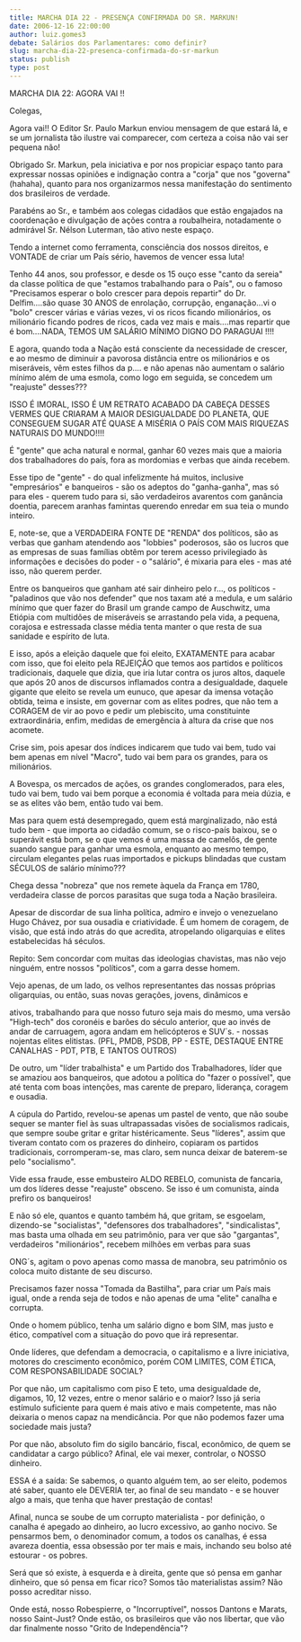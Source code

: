 ```yaml
---
title: MARCHA DIA 22 - PRESENÇA CONFIRMADA DO SR. MARKUN!
date: 2006-12-16 22:00:00
author: luiz.gomes3
debate: Salários dos Parlamentares: como definir?
slug: marcha-dia-22-presenca-confirmada-do-sr-markun
status: publish 
type: post
---
```


MARCHA DIA 22: AGORA VAI !!  

Colegas,  

Agora vai!! O Editor Sr. Paulo Markun enviou mensagem de que estará lá, e se um jornalista tão ilustre vai comparecer, com certeza a coisa não vai ser pequena não!  

Obrigado Sr. Markun, pela iniciativa e por nos propiciar espaço tanto para expressar nossas opiniões e indignação contra a "corja" que nos "governa" (hahaha), quanto para nos organizarmos nessa manifestação do sentimento dos brasileiros de verdade.  

Parabéns ao Sr., e também aos colegas cidadãos que estão engajados na coordenação e divulgação de ações contra a roubalheira, notadamente o admirável Sr. Nélson Luterman, tão ativo neste espaço.  

Tendo a internet como ferramenta, consciência dos nossos direitos, e VONTADE de criar um País sério, havemos de vencer essa luta!  

Tenho 44 anos, sou professor, e desde os 15 ouço esse "canto da sereia" da classe política de que "estamos trabalhando para o País", ou o famoso "Precisamos esperar o bolo crescer para depois repartir" do Dr. Delfim....são quase 30 ANOS de enrolação, corrupção, enganação...vi o "bolo" crescer várias e várias vezes, vi os ricos ficando milionários, os milionário ficando podres de ricos, cada vez mais e mais....mas repartir que é bom....NADA, TEMOS UM SALÁRIO MÍNIMO DIGNO DO PARAGUAI !!!!  

E agora, quando toda a Nação está consciente da necessidade de crescer, e ao mesmo de diminuir a pavorosa distância entre os milionários e os miseráveis, vêm estes filhos da p.... e não apenas não aumentam o salário mínimo além de uma esmola, como logo em seguida, se concedem um "reajuste" desses???  

ISSO É IMORAL, ISSO É UM RETRATO ACABADO DA CABEÇA DESSES VERMES QUE CRIARAM A MAIOR DESIGUALDADE DO PLANETA, QUE CONSEGUEM SUGAR ATÉ QUASE A MISÉRIA O PAÍS COM MAIS RIQUEZAS NATURAIS DO MUNDO!!!!  

É "gente" que acha natural e normal, ganhar 60 vezes mais que a maioria dos trabalhadores do país, fora as mordomias e verbas que ainda recebem.  

Esse tipo de "gente" - do qual infelizmente há muitos, inclusive "empresários" e banqueiros - são os adeptos do "ganha-ganha", mas só para eles - querem tudo para si, são verdadeiros avarentos com ganância doentia, parecem aranhas famintas querendo enredar em sua teia o mundo inteiro.  

E, note-se, que a VERDADEIRA FONTE DE "RENDA" dos políticos, são as verbas que ganham atendendo aos "lobbies" poderosos, são os lucros que as empresas de suas famílias obtêm por terem acesso privilegiado às informações e decisões do poder - o "salário", é mixaria para eles - mas até isso, não querem perder.  

Entre os banqueiros que ganham até sair dinheiro pelo r..., os políticos - "paladinos que vão nos defender" que nos taxam até a medula, e um salário mínimo que quer fazer do Brasil um grande campo de Auschwitz, uma Etiópia com multidões de miseráveis se arrastando pela vida, a pequena, corajosa e estressada classe média tenta manter o que resta de sua sanidade e espírito de luta.  

E isso, após a eleição daquele que foi eleito, EXATAMENTE para acabar com isso, que foi eleito pela REJEIÇÃO que temos aos partidos e políticos tradicionais, daquele que dizia, que iria lutar contra os juros altos, daquele que após 20 anos de discursos inflamados contra a desigualdade, daquele gigante que eleito se revela um eunuco, que apesar da imensa votação obtida, teima e insiste, em governar com as elites podres, que não tem a CORAGEM de vir ao povo e pedir um plebiscito, uma constituinte extraordinária, enfim, medidas de emergência à altura da crise que nos acomete.  

Crise sim, pois apesar dos índices indicarem que tudo vai bem, tudo vai bem apenas em nível "Macro", tudo vai bem para os grandes, para os milionários.  

  

A Bovespa, os mercados de ações, os grandes conglomerados, para eles, tudo vai bem, tudo vai bem porque a economia é voltada para meia dúzia, e se as elites vão bem, então tudo vai bem.  

Mas para quem está desempregado, quem está marginalizado, não está tudo bem - que importa ao cidadão comum, se o risco-país baixou, se o superávit está bom, se o que vemos é uma massa de camelôs, de gente suando sangue para ganhar uma esmola, enquanto ao mesmo tempo, circulam elegantes pelas ruas importados e pickups blindadas que custam SÉCULOS de salário mínimo???  

Chega dessa "nobreza" que nos remete àquela da França em 1780, verdadeira classe de porcos parasitas que suga toda a Nação brasileira.  

Apesar de discordar de sua linha política, admiro e invejo o venezuelano Hugo Chávez, por sua ousadia e criatividade. É um homem de coragem, de visão, que está indo atrás do que acredita, atropelando oligarquias e elites estabelecidas há séculos.  

Repito: Sem concordar com muitas das ideologias chavistas, mas não vejo ninguém, entre nossos "políticos", com a garra desse homem.  

Vejo apenas, de um lado, os velhos representantes das nossas próprias oligarquias, ou então, suas novas gerações, jovens, dinâmicos e   

ativos, trabalhando para que nosso futuro seja mais do mesmo, uma versão "High-tech" dos coronéis e barões do século anterior, que ao invés de andar de carruagem, agora andam em helicópteros e SUV´s. - nossas nojentas elites elitistas. (PFL, PMDB, PSDB, PP - ESTE, DESTAQUE ENTRE CANALHAS - PDT, PTB, E TANTOS OUTROS)  

De outro, um "líder trabalhista" e um Partido dos Trabalhadores, líder que se amaziou aos banqueiros, que adotou a política do "fazer o possível", que até tenta com boas intenções, mas carente de preparo, liderança, coragem e ousadia.  

A cúpula do Partido, revelou-se apenas um pastel de vento, que não soube sequer se manter fiel às suas ultrapassadas visões de socialismos radicais, que sempre soube gritar e gritar histéricamente. Seus "líderes", assim que tiveram contato com os prazeres do dinheiro, copiaram os partidos tradicionais, corromperam-se, mas claro, sem nunca deixar de baterem-se pelo "socialismo".  

Vide essa fraude, esse embusteiro ALDO REBELO, comunista de fancaria, um dos líderes desse "reajuste" obsceno. Se isso é um comunista, ainda prefiro os banqueiros!  

E não só ele, quantos e quanto também há, que gritam, se esgoelam, dizendo-se "socialistas", "defensores dos trabalhadores", "sindicalistas", mas basta uma olhada em seu patrimônio, para ver que são "gargantas", verdadeiros "milionários", recebem milhões em verbas para suas   

ONG´s, agitam o povo apenas como massa de manobra, seu patrimônio os coloca muito distante de seu discurso.  

Precisamos fazer nossa "Tomada da Bastilha", para criar um País mais igual, onde a renda seja de todos e não apenas de uma "elite" canalha e corrupta.  

Onde o homem público, tenha um salário digno e bom SIM, mas justo e ético, compatível com a situação do povo que irá representar.  

Onde líderes, que defendam a democracia, o capitalismo e a livre iniciativa, motores do crescimento econômico, porém COM LIMITES, COM ÉTICA, COM RESPONSABILIDADE SOCIAL?  

Por que não, um capitalismo com piso E teto, uma desigualdade de, digamos, 10, 12 vezes, entre o menor salário e o maior? Isso já seria estímulo suficiente para quem é mais ativo e mais competente, mas não deixaria o menos capaz na mendicância. Por que não podemos fazer uma sociedade mais justa?  

Por que não, absoluto fim do sigilo bancário, fiscal, econômico, de quem se candidatar a cargo público? Afinal, ele vai mexer, controlar, o NOSSO dinheiro.  

ESSA é a saída: Se sabemos, o quanto alguém tem, ao ser eleito, podemos até saber, quanto ele DEVERIA ter, ao final de seu mandato - e se houver algo a mais, que tenha que haver prestação de contas!  

Afinal, nunca se soube de um corrupto materialista - por definição, o canalha é apegado ao dinheiro, ao lucro excessivo, ao ganho nocivo. Se pensarmos bem, o denominador comum, a todos os canalhas, é essa avareza doentia, essa obsessão por ter mais e mais, inchando seu bolso até estourar - os pobres.  

Será que só existe, à esquerda e à direita, gente que só pensa em ganhar dinheiro, que só pensa em ficar rico? Somos tão materialistas assim? Não posso acreditar nisso.   

Onde está, nosso Robespierre, o "Incorruptível", nossos Dantons e Marats, nosso Saint-Just? Onde estão, os brasileiros que vão nos libertar, que vão dar finalmente nosso "Grito de Independência"?  

